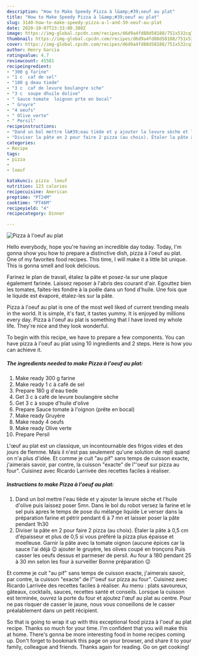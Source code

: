 ```yaml
---
description: "How to Make Speedy Pizza à l&amp;#39;oeuf au plat"
title: "How to Make Speedy Pizza à l&amp;#39;oeuf au plat"
slug: 3140-how-to-make-speedy-pizza-a-l-and-39-oeuf-au-plat
date: 2020-10-07T23:33:00.380Z
image: https://img-global.cpcdn.com/recipes/d6d9a4fd88d58188/751x532cq70/pizza-a-loeuf-au-plat-photo-principale-de-la-recette.jpg
thumbnail: https://img-global.cpcdn.com/recipes/d6d9a4fd88d58188/751x532cq70/pizza-a-loeuf-au-plat-photo-principale-de-la-recette.jpg
cover: https://img-global.cpcdn.com/recipes/d6d9a4fd88d58188/751x532cq70/pizza-a-loeuf-au-plat-photo-principale-de-la-recette.jpg
author: Henry Garcia
ratingvalue: 4.7
reviewcount: 45581
recipeingredient:
- "300 g farine"
- "1 c  caf de sel"
- "180 g deau tiede"
- "3 c  caf de levure boulangre sche"
- "3 c  soupe dhuile dolive"
- " Sauce tomate  loignon prte en bocal"
- " Gruyre"
- "4 oeufs"
- " Olive verte"
- " Persil"
recipeinstructions:
- "Dand un bol mettre l&#39;eau tiède et y ajouter la levure sèche et l&#39;huile d&#39;olive puis laissez poser 5mn. Dans le bol du robot versez la farine et le sel puis apres le temps de pose du mélange liquide Le verser dans la préparation farine et pétrir pendant 6 à 7 mn et laisser poser la pâte pendant 1h30"
- "Diviser la pâte en 2 pour faire 2 pizza (au choix). Étaler la pâte à 0,5 cm d&#39;épaisseur et plus de 0,5 si vous préféré la pizza plus épaisse et moelleuse. Garnir la pâte avec la tomate oignon (aucune épices car la sauce l&#39;ai déjà 😉 ajouter le gruyère, les olives coupé en tronçons Puis casser les oeufs dessus et parmeser de persil. Au four à 180 pendant 25 à 30 mn selon les four à surveiller Bonne préparation 😉"
categories:
- Recipe
tags:
- pizza
- 
- loeuf

katakunci: pizza  loeuf 
nutrition: 123 calories
recipecuisine: American
preptime: "PT24M"
cooktime: "PT46M"
recipeyield: "4"
recipecategory: Dinner

---
```



![Pizza à l&#39;oeuf au plat](https://img-global.cpcdn.com/recipes/d6d9a4fd88d58188/751x532cq70/pizza-a-loeuf-au-plat-photo-principale-de-la-recette.jpg)

Hello everybody, hope you're having an incredible day today. Today, I'm gonna show you how to prepare a distinctive dish, pizza à l&#39;oeuf au plat. One of my favorites food recipes. This time, I will make it a little bit unique. This is gonna smell and look delicious.

Farinez le plan de travail, étalez la pâte et posez-la sur une plaque également farinée. Laissez reposer à l&#39;abris des courant d&#39;air. Egouttez bien les tomates, faites-les fondre à la poêle dans un fond d&#39;huile. Une fois que le liquide est évaporé, étalez-les sur la pâte.

Pizza à l&#39;oeuf au plat is one of the most well liked of current trending meals in the world. It is simple, it's fast, it tastes yummy. It is enjoyed by millions every day. Pizza à l&#39;oeuf au plat is something that I have loved my whole life. They're nice and they look wonderful.


To begin with this recipe, we have to prepare a few components. You can have pizza à l&#39;oeuf au plat using 10 ingredients and 2 steps. Here is how you can achieve it.

<!--inarticleads1-->

##### The ingredients needed to make Pizza à l&#39;oeuf au plat:

1. Make ready 300 g farine
1. Make ready 1 c à café de sel
1. Prepare 180 g d&#39;eau tiede
1. Get 3 c à café de levure boulangère sèche
1. Get 3 c à soupe d&#39;huile d&#39;olive
1. Prepare  Sauce tomate à l&#39;oignon (prête en bocal)
1. Make ready  Gruyère
1. Make ready 4 oeufs
1. Make ready  Olive verte
1. Prepare  Persil


L&#39;œuf au plat est un classique, un incontournable des frigos vides et des jours de flemme. Mais il n&#39;est pas seulement qu&#39;une solution de repli quand on n&#39;a plus d&#39;idée. Et comme je cuit &#34;au pif&#34; sans temps de cuisson exacte, j&#39;aimerais savoir, par contre, la cuisson &#34;exacte&#34; de l&#34;&#39;oeuf sur pizza au four&#34;. Cuisinez avec Ricardo Larrivée des recettes faciles à réaliser. 

<!--inarticleads2-->

##### Instructions to make Pizza à l&#39;oeuf au plat:

1. Dand un bol mettre l&#39;eau tiède et y ajouter la levure sèche et l&#39;huile d&#39;olive puis laissez poser 5mn. Dans le bol du robot versez la farine et le sel puis apres le temps de pose du mélange liquide Le verser dans la préparation farine et pétrir pendant 6 à 7 mn et laisser poser la pâte pendant 1h30
1. Diviser la pâte en 2 pour faire 2 pizza (au choix). Étaler la pâte à 0,5 cm d&#39;épaisseur et plus de 0,5 si vous préféré la pizza plus épaisse et moelleuse. Garnir la pâte avec la tomate oignon (aucune épices car la sauce l&#39;ai déjà 😉 ajouter le gruyère, les olives coupé en tronçons Puis casser les oeufs dessus et parmeser de persil. Au four à 180 pendant 25 à 30 mn selon les four à surveiller Bonne préparation 😉


Et comme je cuit &#34;au pif&#34; sans temps de cuisson exacte, j&#39;aimerais savoir, par contre, la cuisson &#34;exacte&#34; de l&#34;&#39;oeuf sur pizza au four&#34;. Cuisinez avec Ricardo Larrivée des recettes faciles à réaliser. Au menu : plats savoureux, gâteaux, cocktails, sauces, recettes santé et conseils. Lorsque la cuisson est terminée, ouvrez la porte du four et ajoutez l&#39;œuf au plat au centre. Pour ne pas risquer de casser le jaune, nous vous conseillons de le casser préalablement dans un petit récipient. 

So that is going to wrap it up with this exceptional food pizza à l&#39;oeuf au plat recipe. Thanks so much for your time. I'm confident that you will make this at home. There's gonna be more interesting food in home recipes coming up. Don't forget to bookmark this page on your browser, and share it to your family, colleague and friends. Thanks again for reading. Go on get cooking!
